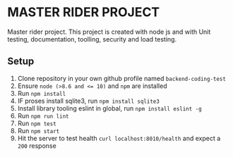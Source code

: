 # MASTER RIDER PROJECT

Master rider project. This project is created with node js and with Unit testing, documentation, toolling, security and load testing.

## Setup
1. Clone repository in your own github profile named `backend-coding-test`
2. Ensure `node (>8.6 and <= 10)` and `npm` are installed
3. Run `npm install`
4. IF proses install sqlite3, run `npm install sqlite3`
5. Install library tooling eslint in global, run `npm install eslint -g`
6. Run `npm run lint`
5. Run `npm test`
6. Run `npm start`
7. Hit the server to test health `curl localhost:8010/health` and expect a `200` response

<!-- ## Its API features are:
1. API for rides
2. API Get Ride List
3. Get Rides API by ID

## Here is the API documentation: -->
